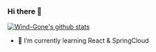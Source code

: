 ### Hi there 👋
[![Wind-Gone's github stats](https://github-readme-stats.vercel.app/api?username=Wind-Gone)](https://github.com/anuraghazra/github-readme-stats)
- 🌱 I’m currently learning React & SpringCloud
<!--
**Wind-Gone/Wind-Gone** is a ✨ _special_ ✨ repository because its `README.md` (this file) appears on your GitHub profile.

Here are some ideas to get you started:

- 🔭 I’m currently working on ...
- 🌱 I’m currently learning ...
- 👯 I’m looking to collaborate on ...
- 🤔 I’m looking for help with ...
- 💬 Ask me about ...
- 📫 How to reach me: ...
- 😄 Pronouns: ...
- ⚡ Fun fact: ...
-->
